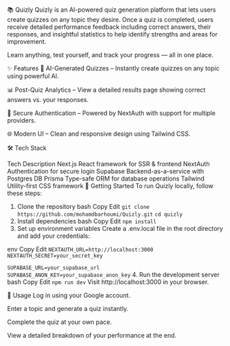 📚 Quizly
Quizly is an AI-powered quiz generation platform that lets users create quizzes on any topic they desire. Once a quiz is completed, users receive detailed performance feedback including correct answers, their responses, and insightful statistics to help identify strengths and areas for improvement.

Learn anything, test yourself, and track your progress — all in one place.

✨ Features
🎯 AI-Generated Quizzes – Instantly create quizzes on any topic using powerful AI.

📊 Post-Quiz Analytics – View a detailed results page showing correct answers vs. your responses.

🔐 Secure Authentication – Powered by NextAuth with support for multiple providers.

🌐 Modern UI – Clean and responsive design using Tailwind CSS.

🛠️ Tech Stack

Tech	Description
Next.js	React framework for SSR & frontend
NextAuth	Authentication for secure login
Supabase	Backend-as-a-service with Postgres DB
Prisma	Type-safe ORM for database operations
Tailwind	Utility-first CSS framework
🚀 Getting Started
To run Quizly locally, follow these steps:

1. Clone the repository
bash
Copy
Edit
`git clone https://github.com/mohamdbarhoumi/Quizly.git`
`cd quizly`
2. Install dependencies
bash
Copy
Edit
`npm install`
3. Set up environment variables
Create a .env.local file in the root directory and add your credentials:

env
Copy
Edit
`NEXTAUTH_URL=http://localhost:3000
NEXTAUTH_SECRET=your_secret_key`

`SUPABASE_URL=your_supabase_url
SUPABASE_ANON_KEY=your_supabase_anon_key`
4. Run the development server
bash
Copy
Edit
`npm run dev`
Visit http://localhost:3000 in your browser.

🧪 Usage
Log in using your Google account.

Enter a topic and generate a quiz instantly.

Complete the quiz at your own pace.

View a detailed breakdown of your performance at the end.
